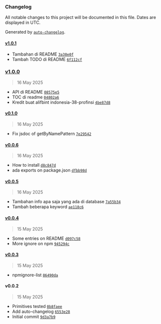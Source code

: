 ### Changelog

All notable changes to this project will be documented in this file. Dates are displayed in UTC.

Generated by [`auto-changelog`](https://github.com/CookPete/auto-changelog).

#### [v1.0.1](https://github.com/adhisimon/node-indonesia-subdivision-area/compare/v1.0.0...v1.0.1)

- Tambahan di README [`3a38e0f`](https://github.com/adhisimon/node-indonesia-subdivision-area/commit/3a38e0ff2bd6ce745b529a68e83b8db6a70becdf)
- Tambah TODO di README [`6f112cf`](https://github.com/adhisimon/node-indonesia-subdivision-area/commit/6f112cf342766f45eb20b04a2f8db96e8f87167d)

### [v1.0.0](https://github.com/adhisimon/node-indonesia-subdivision-area/compare/v0.1.0...v1.0.0)

> 16 May 2025

- API di README [`08575e5`](https://github.com/adhisimon/node-indonesia-subdivision-area/commit/08575e5f7fdac14d30fd7c81095d7bfa91c65e70)
- TOC di readme [`04802a6`](https://github.com/adhisimon/node-indonesia-subdivision-area/commit/04802a6f3cd634e12929acdfbbd6e2e0b978037e)
- Kredit buat alifbint indonesia-38-profinsi [`4be87d8`](https://github.com/adhisimon/node-indonesia-subdivision-area/commit/4be87d81c05be24b271206569200fafa32ae5441)

#### [v0.1.0](https://github.com/adhisimon/node-indonesia-subdivision-area/compare/v0.0.6...v0.1.0)

> 16 May 2025

- Fix jsdoc of getByNamePattern [`7e29542`](https://github.com/adhisimon/node-indonesia-subdivision-area/commit/7e29542d366644702add182974116f2d3dcce78c)

#### [v0.0.6](https://github.com/adhisimon/node-indonesia-subdivision-area/compare/v0.0.5...v0.0.6)

> 16 May 2025

- How to install [`d8c847d`](https://github.com/adhisimon/node-indonesia-subdivision-area/commit/d8c847d0916e4cfbf9bb3e33f3e9b14712f936bb)
- ada exports on package.json [`dfbb98d`](https://github.com/adhisimon/node-indonesia-subdivision-area/commit/dfbb98dd94e3e42815f97f24098ced471c15b01d)

#### [v0.0.5](https://github.com/adhisimon/node-indonesia-subdivision-area/compare/v0.0.4...v0.0.5)

> 16 May 2025

- Tambahan info apa saja yang ada di database [`7a55b34`](https://github.com/adhisimon/node-indonesia-subdivision-area/commit/7a55b34e1e218c18aab5246b2c56dc0401289acf)
- Tambah beberapa keyword [`ae118c6`](https://github.com/adhisimon/node-indonesia-subdivision-area/commit/ae118c68ddb16fddd73a6dc53d2bdc1c0b2c987a)

#### [v0.0.4](https://github.com/adhisimon/node-indonesia-subdivision-area/compare/v0.0.3...v0.0.4)

> 15 May 2025

- Some entries on README [`d097c58`](https://github.com/adhisimon/node-indonesia-subdivision-area/commit/d097c587e7ed4cf3d52c6b1b27b7213257cc8b41)
- More ignore on npm [`945294c`](https://github.com/adhisimon/node-indonesia-subdivision-area/commit/945294cf08c8f579e263219854857fc9fd65f6de)

#### [v0.0.3](https://github.com/adhisimon/node-indonesia-subdivision-area/compare/v0.0.2...v0.0.3)

> 15 May 2025

- npmignore-list [`86490da`](https://github.com/adhisimon/node-indonesia-subdivision-area/commit/86490daf093128f716c5ced53411569eddf40f82)

#### v0.0.2

> 15 May 2025

- Primitives tested [`0b8faee`](https://github.com/adhisimon/node-indonesia-subdivision-area/commit/0b8faee478a6ccf2b4a0320559ef9ba34a2167bb)
- Add auto-changelog [`6553e28`](https://github.com/adhisimon/node-indonesia-subdivision-area/commit/6553e28cd2b9cf57897acd4d4121925eb2dd6b25)
- Initial commit [`9d3a7b9`](https://github.com/adhisimon/node-indonesia-subdivision-area/commit/9d3a7b91555e95999ebe1680bfd7f93347dc2ea6)
